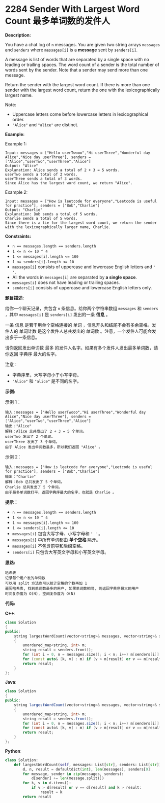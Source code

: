 # 2284 Sender With Largest Word Count 最多单词数的发件人

__Description:__

You have a chat log of `n` messages. You are given two string arrays `messages` and `senders` where `messages[i]` is a __message__ sent by `senders[i]`.

A message is list of words that are separated by a single space with no leading or trailing spaces. The word count of a sender is the total number of words sent by the sender. Note that a sender may send more than one message.

Return the sender with the largest word count. If there is more than one sender with the largest word count, return the one with the lexicographically largest name.

Note:

- Uppercase letters come before lowercase letters in lexicographical order.
- `"Alice"` and `"alice"` are distinct.

__Example:__

Example 1:

```text
Input: messages = ["Hello userTwooo","Hi userThree","Wonderful day Alice","Nice day userThree"], senders = ["Alice","userTwo","userThree","Alice"]
Output: "Alice"
Explanation: Alice sends a total of 2 + 3 = 5 words.
userTwo sends a total of 2 words.
userThree sends a total of 3 words.
Since Alice has the largest word count, we return "Alice".
```

Example 2:

```text
Input: messages = ["How is leetcode for everyone","Leetcode is useful for practice"], senders = ["Bob","Charlie"]
Output: "Charlie"
Explanation: Bob sends a total of 5 words.
Charlie sends a total of 5 words.
Since there is a tie for the largest word count, we return the sender with the lexicographically larger name, Charlie.
```

__Constraints:__

- `n == messages.length == senders.length`
- `1 <= n <= 10 ^ 4`
- `1 <= messages[i].length <= 100`
- `1 <= senders[i].length <= 10`
- `messages[i]` consists of uppercase and lowercase English letters and `' '`.
- All the words in `messages[i]` are separated by __a single space__.
- `messages[i]` does not have leading or trailing spaces.
- `senders[i]` consists of uppercase and lowercase English letters only.

__题目描述:__

给你一个聊天记录，共包含 `n` 条信息。给你两个字符串数组 `messages` 和 `senders` ，其中 `messages[i]` 是 `senders[i]` 发出的一条 __信息__ 。

一条 信息 是若干用单个空格连接的 单词 ，信息开头和结尾不会有多余空格。发件人的 单词计数 是这个发件人总共发出的 单词数 。注意，一个发件人可能会发出多于一条信息。

请你返回发出单词数 最多 的发件人名字。如果有多个发件人发出最多单词数，请你返回 字典序 最大的名字。

注意：

- 字典序里，大写字母小于小写字母。
- `"Alice"` 和 `"alice"` 是不同的名字。

__示例:__

示例 1：

```text
输入：messages = ["Hello userTwooo","Hi userThree","Wonderful day Alice","Nice day userThree"], senders = ["Alice","userTwo","userThree","Alice"]
输出："Alice"
解释：Alice 总共发出了 2 + 3 = 5 个单词。
userTwo 发出了 2 个单词。
userThree 发出了 3 个单词。
由于 Alice 发出单词数最多，所以我们返回 "Alice" 。
```

示例 2：

```text
输入：messages = ["How is leetcode for everyone","Leetcode is useful for practice"], senders = ["Bob","Charlie"]
输出："Charlie"
解释：Bob 总共发出了 5 个单词。
Charlie 总共发出了 5 个单词。
由于最多单词数打平，返回字典序最大的名字，也就是 Charlie 。
```

__提示：__

- `n == messages.length == senders.length`
- `1 <= n <= 10 ^ 4`
- `1 <= messages[i].length <= 100`
- `1 <= senders[i].length <= 10`
- `messages[i]` 包含大写字母、小写字母和 `' '` 。
- `messages[i]` 中所有单词都由 __单个空格__ 隔开。
- `messages[i]` 不包含前导和后缀空格。
- `senders[i]` 只包含大写英文字母和小写英文字母。

__思路:__

```text
哈希表
记录每个用户发的单词数
可以用 split 方法也可以统计空格的个数再加 1
遍历哈希表, 找到单词数最多的用户, 如果单词数相同, 则返回字典序最大的用户
时间复杂度为 O(N), 空间复杂度为 O(N)
```

__代码:__

__C++__:

```C++
class Solution 
{
public:
    string largestWordCount(vector<string>& messages, vector<string>& senders) 
    {
        unordered_map<string, int> m;
        string result = senders.front();
        for (int i = 0, n = messages.size(); i < n; i++) m[senders[i]] += count(messages[i].begin(), messages[i].end(), ' ') + 1;
        for (const auto& [k, v] : m) if (v > m[result] or v == m[result] and k > result) result = k;
        return result;
    }
};
```

__Java__:

```Java
class Solution 
{
public:
    string largestWordCount(vector<string>& messages, vector<string>& senders) 
    {
        unordered_map<string, int> m;
        string result = senders.front();
        for (int i = 0, n = messages.size(); i < n; i++) m[senders[i]] += count(messages[i].begin(), messages[i].end(), ' ') + 1;
        for (const auto& [k, v] : m) if (v > m[result] or v == m[result] and k > result) result = k;
        return result;
    }
};
```

__Python__:

```Python
class Solution:
    def largestWordCount(self, messages: List[str], senders: List[str]) -> str:
        d, n, result = defaultdict(int), len(messages), senders[0]
        for message, sender in zip(messages, senders):
            d[sender] += len(message.split())
        for k, v in d.items():
            if v > d[result] or v == d[result] and k > result:
                result = k
        return result
```
